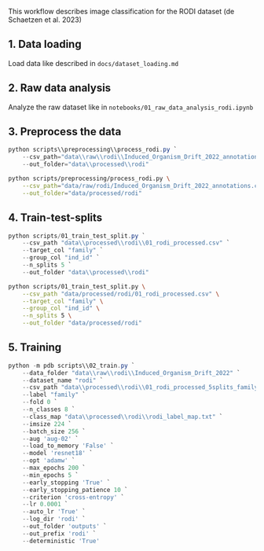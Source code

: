 This workflow describes image classification for the RODI dataset (de Schaetzen et al. 2023)

## 1. Data loading

Load data like described in `docs/dataset_loading.md`

## 2. Raw data analysis

Analyze the raw dataset like in `notebooks/01_raw_data_analysis_rodi.ipynb`

## 3. Preprocess the data

```powershell
python scripts\\preprocessing\\process_rodi.py `
    --csv_path="data\\raw\\rodi\\Induced_Organism_Drift_2022_annotations.csv" `
    --out_folder="data\\processed\\rodi"
```

```bash
python scripts/preprocessing/process_rodi.py \
    --csv_path="data/raw/rodi/Induced_Organism_Drift_2022_annotations.csv" \
    --out_folder="data/processed/rodi"
```

## 4. Train-test-splits

```powershell
python scripts/01_train_test_split.py `
    --csv_path "data\\processed\\rodi\\01_rodi_processed.csv" `
    --target_col "family" `
    --group_col "ind_id" `
    --n_splits 5 `
    --out_folder "data\\processed\\rodi"
```

```bash
python scripts/01_train_test_split.py \
    --csv_path "data/processed/rodi/01_rodi_processed.csv" \
    --target_col "family" \
    --group_col "ind_id" \
    --n_splits 5 \
    --out_folder "data/processed/rodi"
```

## 5. Training
```powershell
python -m pdb scripts\\02_train.py `
    --data_folder "data\\raw\\rodi\\Induced_Organism_Drift_2022" `
    --dataset_name "rodi" `
    --csv_path "data\\processed\\rodi\\01_rodi_processed_5splits_family.csv" `
    --label "family" `
    --fold 0 `
    --n_classes 8 `
    --class_map "data\\processed\\rodi\\rodi_label_map.txt" `
    --imsize 224 `
    --batch_size 256 `
    --aug 'aug-02' `
    --load_to_memory 'False' `
    --model 'resnet18' `
    --opt 'adamw' `
    --max_epochs 200 `
    --min_epochs 5 `
    --early_stopping 'True' `
    --early_stopping_patience 10 `
    --criterion 'cross-entropy' `
    --lr 0.0001 `
    --auto_lr 'True' `
    --log_dir 'rodi' `
    --out_folder 'outputs' `
    --out_prefix 'rodi' `
    --deterministic 'True'
```